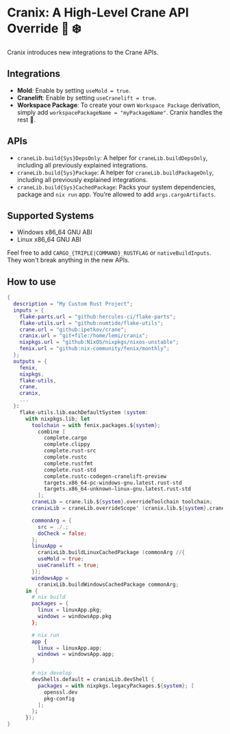 # Cranix: A High-Level Crane API Override 🦀 ❄️

Cranix introduces new integrations to the Crane APIs.

## Integrations

- **Mold**: Enable by setting `useMold = true`.
- **Cranelift**: Enable by setting `useCranelift = true`.
- **Workspace Package**: To create your own `Workspace Package` derivation, simply add `workspacePackageName = "myPackageName"`. Cranix handles the rest 🦀.

## APIs

- `craneLib.build{Sys}DepsOnly`: A helper for `craneLib.buildDepsOnly`, including all previously explained integrations.
- `craneLib.build{Sys}Package`: A helper for `craneLib.buildPackageOnly`, including all previously explained integrations.
- `craneLib.build{Sys}CachedPackage`: Packs your system dependencies, package and `nix run` app. You're allowed to add `args.cargoArtifacts`.

## Supported Systems

- Windows x86_64 GNU ABI
- Linux x86_64 GNU ABI

Feel free to add `CARGO_{TRIPLE|COMMAND}_RUSTFLAG` or `nativeBuildInputs`. They won't break anything in the new APIs.

## How to use

```nix
{
  description = "My Custom Rust Project";
  inputs = {
    flake-parts.url = "github:hercules-ci/flake-parts";
    flake-utils.url = "github:numtide/flake-utils";
    crane.url = "github:ipetkov/crane";
    cranix.url = "git+file:/home/lemi/cranix";
    nixpkgs.url = "github:NixOS/nixpkgs/nixos-unstable";
    fenix.url = "github:nix-community/fenix/monthly";
  };
  outputs = {
    fenix,
    nixpkgs,
    flake-utils,
    crane,
    cranix,
    ...
  }:
    flake-utils.lib.eachDefaultSystem (system:
      with nixpkgs.lib; let
        toolchain = with fenix.packages.${system};
          combine [
            complete.cargo
            complete.clippy
            complete.rust-src
            complete.rustc
            complete.rustfmt
            complete.rust-std
            complete.rustc-codegen-cranelift-preview
            targets.x86_64-pc-windows-gnu.latest.rust-std
            targets.x86_64-unknown-linux-gnu.latest.rust-std
          ];
        craneLib = crane.lib.${system}.overrideToolchain toolchain;
        cranixLib = craneLib.overrideScope' (cranix.lib.${system}.craneOverride);

        commonArg = {
          src = ./.;
          doCheck = false;
        };
        linuxApp =
          cranixLib.buildLinuxCachedPackage (commonArg //{
          useMold = true;
          useCranelift = true;
        });
        windowsApp =
          cranixLib.buildWindowsCachedPackage commonArg;
      in {
        # nix build
        packages = {
          linux = linuxApp.pkg;
          windows = windowsApp.pkg
        };

        # nix run
        app {
          linux = linuxApp.app;
          windows = windowsApp.app;
        }

        # nix develop
        devShells.default = cranixLib.devShell {
          packages = with nixpkgs.legacyPackages.${system}; [
            openssl.dev
            pkg-config
          ];
        };
      });
}
```
